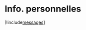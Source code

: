 # Info. personnelles

[!include[messages](infopersonnelles.messages.autogen.md)]







































